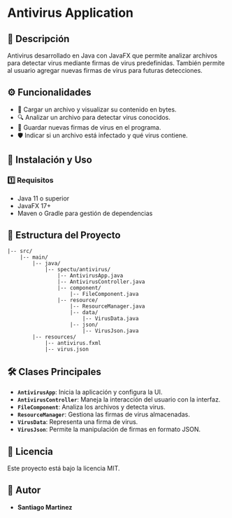 # Antivirus Application

## 📌 Descripción
Antivirus desarrollado en Java con JavaFX que permite analizar archivos para detectar virus mediante firmas de virus predefinidas. También permite al usuario agregar nuevas firmas de virus para futuras detecciones.

## ⚙️ Funcionalidades
- 📂 Cargar un archivo y visualizar su contenido en bytes.
- 🔍 Analizar un archivo para detectar virus conocidos.
- 💾 Guardar nuevas firmas de virus en el programa.
- 🛡️ Indicar si un archivo está infectado y qué virus contiene.

## 🚀 Instalación y Uso
### 1️⃣ Requisitos
- Java 11 o superior
- JavaFX 17+
- Maven o Gradle para gestión de dependencias

## 📁 Estructura del Proyecto
```
|-- src/
    |-- main/
        |-- java/
            |-- spectu/antivirus/
                |-- AntivirusApp.java
                |-- AntivirusController.java
                |-- component/
                    |-- FileComponent.java
                |-- resource/
                    |-- ResourceManager.java
                    |-- data/
                        |-- VirusData.java
                    |-- json/
                        |-- VirusJson.java
        |-- resources/
            |-- antivirus.fxml
            |-- virus.json
```

## 🛠️ Clases Principales
- **`AntivirusApp`**: Inicia la aplicación y configura la UI.
- **`AntivirusController`**: Maneja la interacción del usuario con la interfaz.
- **`FileComponent`**: Analiza los archivos y detecta virus.
- **`ResourceManager`**: Gestiona las firmas de virus almacenadas.
- **`VirusData`**: Representa una firma de virus.
- **`VirusJson`**: Permite la manipulación de firmas en formato JSON.

## 📜 Licencia
Este proyecto está bajo la licencia MIT.

## 👥 Autor
- **Santiago Martinez**

